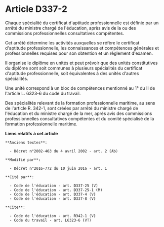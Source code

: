 # Article D337-2

Chaque spécialité du certificat d'aptitude professionnelle est définie par un arrêté du ministre chargé de l'éducation, après
avis de la ou des commissions professionnelles consultatives compétentes. 

Cet arrêté détermine les activités auxquelles se réfère le certificat d'aptitude professionnelle, les connaissances et
compétences générales et professionnelles requises pour son obtention et un règlement d'examen. 

Il organise le diplôme en unités et peut prévoir que des unités constitutives du diplôme sont soit communes à plusieurs
spécialités du certificat d'aptitude professionnelle, soit équivalentes à des unités d'autres spécialités. 

Une unité correspond à un bloc de compétences mentionné au 1° du II de l'article L. 6323-6 du code du travail. 

Des spécialités relevant de la formation professionnelle maritime, au sens de l'article R. 342-1, sont créées par arrêté du
ministre chargé de l'éducation et du ministre chargé de la mer, après avis des commissions professionnelles consultatives
compétentes et du comité spécialisé de la formation professionnelle maritime.

**Liens relatifs à cet article**

	**Anciens textes**:

	  - Décret n°2002-463 du 4 avril 2002 - art. 2 (Ab)

	**Modifié par**:

	  - Décret n°2016-772 du 10 juin 2016 - art. 1

	**Cité par**:

	  - Code de l'éducation - art. D337-25 (V)
	  - Code de l'éducation - art. D337-25-1 (M)
	  - Code de l'éducation - art. D337-4 (V)
	  - Code de l'éducation - art. D337-8 (V)

	**Cite**:

	  - Code de l'éducation - art. R342-1 (V)
	  - Code du travail - art. L6323-6 (VT)

